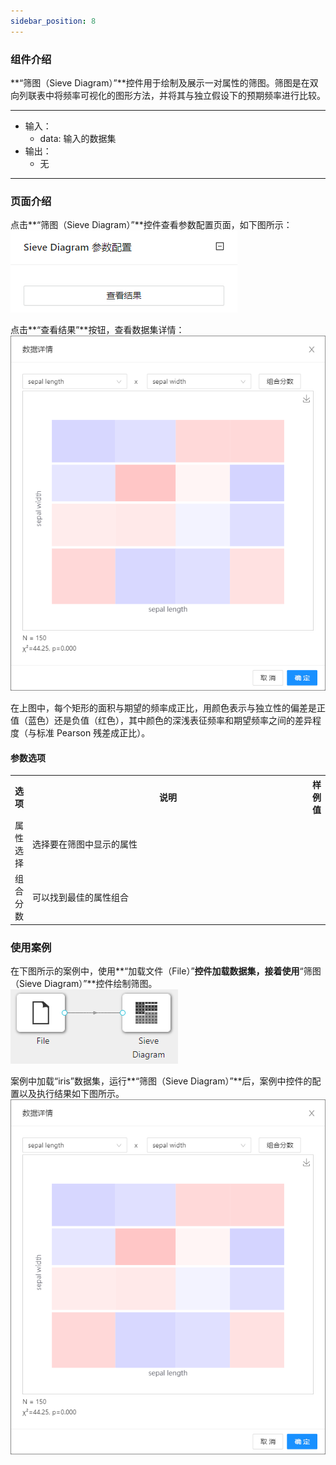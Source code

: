 ```yaml
---
sidebar_position: 8
---
```

### 组件介绍
**“筛图（Sieve Diagram）”**控件用于绘制及展示一对属性的筛图。筛图是在双向列联表中将频率可视化的图形方法，并将其与独立假设下的预期频率进行比较。
<hr/>

- 输入：
  - data: 输入的数据集
- 输出：
  - 无

<hr/>


### 页面介绍
点击**“筛图（Sieve Diagram）”**控件查看参数配置页面，如下图所示：  
[ ![](/img/aistudio/visualize/sieve-diagram/param.png) ](/img/aistudio/visualize/sieve-diagram/param.png)

点击**“查看结果”**按钮，查看数据集详情：  
[ ![](/img/aistudio/visualize/sieve-diagram/visualization.png) ](/img/aistudio/visualize/sieve-diagram/visualization.png)

在上图中，每个矩形的面积与期望的频率成正比，用颜色表示与独立性的偏差是正值（蓝色）还是负值（红色），其中颜色的深浅表征频率和期望频率之间的差异程度（与标准 Pearson 残差成正比）。

#### 参数选项
<table>
  <tr>
    <th>选项</th>
    <th width="650">说明</th>
    <th>样例值</th>
  </tr>
  <tr>
      <td>属性选择</td> 
      <td>
      选择要在筛图中显示的属性
      </td> 
      <td></td>
  </tr>
  <tr>
      <td>组合分数</td> 
      <td>
      可以找到最佳的属性组合
      </td> 
      <td></td>
  </tr>
</table>

### 使用案例
在下图所示的案例中，使用**“加载文件（File）”**控件加载数据集，接着使用**“筛图（Sieve Diagram）”**控件绘制筛图。   
[ ![](/img/aistudio/visualize/sieve-diagram/workflow.png) ](/img/aistudio/visualize/sieve-diagram/workflow.png)

案例中加载“iris”数据集，运行**“筛图（Sieve Diagram）”**后，案例中控件的配置以及执行结果如下图所示。
[ ![](/img/aistudio/visualize/sieve-diagram/workflow-result.png) ](/img/aistudio/visualize/sieve-diagram/workflow-result.png)